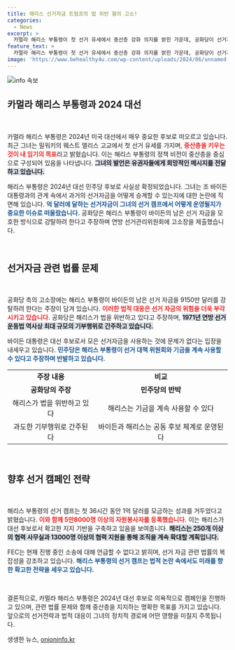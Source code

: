 ```yaml
---
title: 해리스 선거자금 트럼프의 법 위반 혐의 고소!
categories:
  - News
excerpt: >
  카멀라 해리스 부통령이 첫 선거 유세에서 중산층 강화 의지를 밝힌 가운데, 공화당이 선거자금 승계 문제로 고소했다. 트럼프 캠프는 해리스가 바이든의 자금을 부당하게 사용하려 한다고 주장하며 논란이 일고 있다. 해리스는 이미 막대한 모금 성과를 올리며 선거 캠프를 확대하고 있다.
feature_text: >
  카멀라 해리스 부통령이 첫 선거 유세에서 중산층 강화 의지를 밝힌 가운데, 공화당이 선거자금 승계 문제로 고소했다. 트럼프 캠프는 해리스가 바이든의 자금을 부당하게 사용하려 한다고 주장하며 논란이 일고 있다. 해리스는 이미 막대한 모금 성과를 올리며 선거 캠프를 확대하고 있다.
image: 'https://www.behealthy4u.com/wp-content/uploads/2024/06/unnamed-file.png'
---
```


<p><img src="https://www.behealthy4u.com/wp-content/uploads/2024/06/unnamed-file.png" alt="info 속보" /></p>

<h2 data-ke-size="size26">카멀라 해리스 부통령과 2024 대선</h2>

<p data-ke-size="size16">&nbsp;</p>

<p>카멀라 해리스 부통령은 2024년 미국 대선에서 매우 중요한 후보로 떠오르고 있습니다. 최근 그녀는 밀워키의 웨스트 앨리스 고교에서 첫 선거 유세를 가지며, <b><span style="color: #ee2323;">중산층을 키우는 것이 내 임기의 목표</span></b>라고 밝혔습니다. 이는 해리스 부통령의 정책 비전이 중산층을 중심으로 구성되어 있음을 나타냅니다. <b><span style="background-color: #21538527;">그녀의 발언은 유권자들에게 희망적인 메시지를 전달하고 있습니다.</span></b></p>

<p>해리스 부통령은 2024년 대선 민주당 후보로 사실상 확정되었습니다. 그녀는 조 바이든 대통령과의 관계 속에서 과거의 선거자금을 어떻게 승계할 수 있는지에 대한 논란에 직면해 있습니다. <b><span style="color: #1a5490;">억 달러에 달하는 선거자금이 그녀의 선거 캠프에서 어떻게 운영될지가 중요한 이슈로 떠올랐습니다.</span></b> 공화당은 해리스 부통령이 바이든의 남은 선거 자금을 모호한 방식으로 강탈하려 한다고 주장하며 연방 선거관리위원회에 고소장을 제출했습니다.</p>

<p data-ke-size="size16">&nbsp;</p>

<h2 data-ke-size="size26">선거자금 관련 법률 문제</h2>

<p data-ke-size="size16">&nbsp;</p>

<p>공화당 측의 고소장에는 해리스 부통령이 바이든의 남은 선거 자금을 9150만 달러를 강탈하려 한다는 주장이 담겨 있습니다. <b><span style="color: #ee2323;">이러한 법적 대응은 선거 자금의 위험을 더욱 부각시키고 있습니다.</span></b> 공화당은 해리스가 법을 위반하고 있다고 주장하며, <b><span style="background-color: #21538527;">1971년 연방 선거 운동법 역사상 최대 규모의 기부행위로 간주하고 있습니다.</span></b> </p>

<p>바이든 대통령은 대선 후보로서 모은 선거자금을 사용하는 것에 문제가 없다는 입장을 내세우고 있습니다. <b><span style="color: #1a5490;">민주당은 해리스 부통령이 선거 대책 위원회와 기금을 계속 사용할 수 있다고 주장하며 반발하고 있습니다.</span></b></p>

<table>
<tr>
<td style="text-align: center; height: 17px;"><b>주장 내용</b></td>
<td style="text-align: center; height: 17px;"><b>비교</b></td>
</tr>
<tr>
<td style="text-align: center; height: 17px;"><b>공화당의 주장</b></td>
<td style="text-align: center; height: 17px;"><b>민주당의 반박</b></td>
</tr>
<tr>
<td style="text-align: center; height: 17px;">해리스가 법을 위반하고 있다</td>
<td style="text-align: center; height: 17px;">해리스는 기금을 계속 사용할 수 있다</td>
</tr>
<tr>
<td style="text-align: center; height: 17px;">과도한 기부행위로 간주된다</td>
<td style="text-align: center; height: 17px;">바이든과 해리스는 공동 후보 체계로 운영된다</td>
</tr>
</table>

<p data-ke-size="size16">&nbsp;</p>

<h2 data-ke-size="size26">향후 선거 캠페인 전략</h2>

<p data-ke-size="size16">&nbsp;</p>

<p>해리스 부통령의 선거 캠프는 첫 36시간 동안 1억 달러를 모금하는 성과를 거두었다고 밝혔습니다. <b><span style="color: #ee2323;">이와 함께 5만8000명 이상의 자원봉사자를 등록했습니다.</span></b> 이는 해리스가 대선 후보로서 확고한 지지 기반을 구축하고 있음을 보여줍니다. <b><span style="background-color: #21538527;">해리스는 250개 이상의 협력 사무실과 13000명 이상의 협력 지원을 통해 조직을 계속 확대할 계획입니다.</span></b> </p>

<p>FEC는 현재 진행 중인 소송에 대해 언급할 수 없다고 밝히며, 선거 자금 관련 법률의 복잡성을 강조하고 있습니다. <b><span style="color: #1a5490;">해리스 부통령의 선거 캠프는 법적 논란 속에서도 미래를 향한 확고한 전략을 세우고 있습니다.</span></b></p>

<p data-ke-size="size16">&nbsp;</p>

<p>결론적으로, 카멀라 해리스 부통령은 2024년 대선 후보로 의욕적으로 캠페인을 진행하고 있으며, 관련 법률 문제와 함께 중산층을 지지하는 명확한 목표를 가지고 있습니다. 앞으로의 선거전략과 법적 대응이 그녀의 정치적 경로에 어떤 영향을 미칠지 주목됩니다.</p>
생생한 뉴스, <a href="https://onioninfo.kr" rel="dofollow">onioninfo.kr</a>


